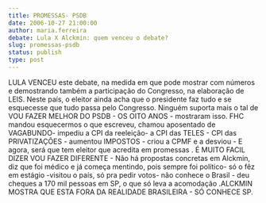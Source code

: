 ```yaml
---
title: PROMESSAS- PSDB 
date: 2006-10-27 21:00:00
author: maria.ferreira
debate: Lula X Alckmin: quem venceu o debate?
slug: promessas-psdb
status: publish 
type: post
---
```


LULA VENCEU este debate, na medida em que pode mostrar com números e demostrando também a participação do Congresso, na elaboração de LEIS. Neste país, o eleitor ainda acha que o presidente faz tudo e se esquecesse que tudo passa pelo Congresso. Ninguém suporta mais o tal de VOU FAZER MELHOR DO PSDB - OS OITO ANOS - mostraram isso. FHC mandou esquecermos o que escreveu, chamou aposentado de VAGABUNDO- impediu a CPI da reeleição- a CPI das TELES - CPI das PRIVATIZAÇÕES - aumentou IMPOSTOS - criou a CPMF e a desviou - E agora, será que tem eleitor que acredita em promessas . É MUITO FACIL DIZER VOU FAZER DIFERENTE - Não há propostas concretas em Alckmin, diz que foi médico e já começa mentindo, pois sempre foi político- só o fêz em estágio -visitou o país, só pra pedir votos- não conhece o Brasil - deu cheques a 170 mil pessoas em SP, o que só leva a acomodação .ALCKMIN MOSTRA QUE ESTA FORA DA REALIDADE BRASILEIRA - SÓ CONHECE SP.
